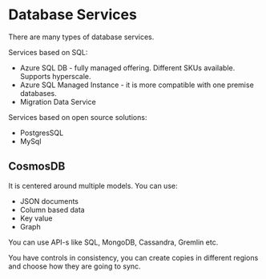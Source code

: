 # Database Services

There are many types of database services.

Services based on SQL:
- Azure SQL DB - fully managed offering. Different SKUs available. Supports hyperscale.
- Azure SQL Managed Instance - it is more compatible with one premise databases.
- Migration Data Service

Services based on open source solutions:
- PostgresSQL
- MySql

## CosmosDB

It is centered around multiple models. You can use:
- JSON documents
- Column based data
- Key value
- Graph

You can use API-s like SQL, MongoDB, Cassandra, Gremlin etc.

You have controls in consistency, you can create copies in different regions and choose how they are going to sync.
